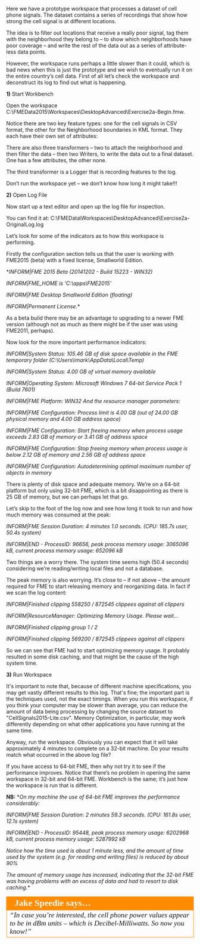 Here we have a prototype workspace that processes a dataset of cell phone signals. The dataset contains a series of recordings that show how strong the cell signal is at different locations.

The idea is to filter out locations that receive a really poor signal, tag them with the neighborhood they belong to – to show which neighborhoods have poor coverage – and write the rest of the data out as a series of attribute-less data points.

However, the workspace runs perhaps a little slower than it could, which is bad news when this is just the prototype and we wish to eventually run it on the entire country’s cell data. First of all let’s check the workspace and deconstruct its log to find out what is happening.

**1)** Start Workbench

Open the workspace C:\FMEData2015\Workspaces\DesktopAdvanced\Exercise2a-Begin.fmw.

Notice there are two key feature types: one for the cell signals in CSV format, the other for the Neighborhood boundaries in KML format. They each have their own set of attributes:

There are also three transformers – two to attach the neighborhood and then filter the data – then two Writers, to write the data out to a final dataset. One has a few attributes, the other none.

The third transformer is a Logger that is recording features to the log.

Don’t run the workspace yet – we don’t know how long it might take!!!

**2)** Open Log File

Now start up a text editor and open up the log file for inspection.

You can find it at: C:\FMEData\Workspaces\DesktopAdvanced\Exercise2a-OriginalLog.log

Let’s look for some of the indicators as to how this workspace is performing.

Firstly the configuration section tells us that the user is working with FME2015 (beta) with a fixed license, Smallworld Edition.

**INFORM|FME 2015 Beta (20141202 - Build 15223 - WIN32)*

*INFORM|FME_HOME is 'C:\apps\FME2015\'*

*INFORM|FME Desktop Smallworld Edition (floating)*

*INFORM|Permanent License.**

As a beta build there may be an advantage to upgrading to a newer FME version (although not
as much as there might be if the user was using FME2011, perhaps).

Now look for the more important performance indicators:

*INFORM|System Status: 105.46 GB of disk space available in the FME temporary folder (C:\Users\imark\AppData\Local\Temp)*

*INFORM|System Status: 4.00 GB of virtual memory available*

*INFORM|Operating System: Microsoft Windows 7 64-bit Service Pack 1 (Build 7601)*

*INFORM|FME Platform: WIN32 And the resource manager parameters:*

*INFORM|FME Configuration: Process limit is 4.00 GB (out of 24.00 GB physical memory and 4.00 GB address space)*

*INFORM|FME Configuration: Start freeing memory when process usage exceeds 2.83 GB of memory or 3.41 GB of address space*

*INFORM|FME Configuration: Stop freeing memory when process usage is below 2.12 GB of memory and 2.56 GB of address space*

*INFORM|FME Configuration: Autodetermining optimal maximum number of objects in memory*

There is plenty of disk space and adequate memory. We’re on a 64-bit platform but only using 32-bit FME, which is a bit disappointing as there is 25 GB of memory, but we can perhaps let that go.

Let’s skip to the foot of the log now and see how long it took to run and how much memory was consumed at the peak:

*INFORM|FME Session Duration: 4 minutes 1.0 seconds. (CPU: 185.7s user, 50.4s system)*

*INFORM|END - ProcessID: 96656, peak process memory usage: 3065096 kB, current process memory usage: 652096 kB*

Two things are a worry there. The system time seems high (50.4 seconds) considering we’re reading/writing local files and not a database.

The peak memory is also worrying. It’s close to – if not above – the amount required for FME to start releasing memory and reorganizing data. In fact if we scan the log content:

*INFORM|Finished clipping 558250 / 872545 clippees against all clippers*

*INFORM|ResourceManager: Optimizing Memory Usage. Please wait...*

*INFORM|Finished clipping group 1 / 2*

*INFORM|Finished clipping 569200 / 872545 clippees against all clippers*

So we can see that FME had to start optimizing memory usage. It probably resulted in some disk caching, and that might be the cause of the high system time.

**3)** Run Workspace

It's important to note that, because of different machine specifications, you may get vastly different results to this log. That's fine; the important part is the techniques used, not the exact timings. When you run this workspace, if you think your computer may be slower than average, you can reduce the amount of data being processing by changing the source dataset to "CellSignals2015-Lite.csv". Memory Optimization, in particular, may work differently depending on what other applications you have running at the same time.

Anyway, run the workspace. Obviously you can expect that it will take approximately 4 minutes to complete on a 32-bit machine. Do your results match what occurred in the above log file?

If you have access to 64-bit FME, then why not try it to see if the performance improves. Notice that there’s no problem in opening the same workspace in 32-bit and 64-bit FME. Workbench is the same; it’s just how the workspace is run that is different.

**NB:** **On my machine the use of 64-bit FME improves the performance considerably:*

*INFORM|FME Session Duration: 2 minutes 59.3 seconds. (CPU: 161.8s user, 12.1s system)*

*INFORM|END - ProcessID: 95448, peak process memory usage: 6202968 kB, current process memory usage: 5287992 kB*

*Notice how the time used is about 1 minute less, and the amount of time used by the system (e.g. for reading and writing files) is reduced by about 90%*

*The amount of memory usage has increased, indicating that the 32-bit FME was having problems with an excess of data and had to resort to disk caching.**

<table style="border-spacing: 0px">
<tr>
<td style="vertical-align:middle;background-color:darkorange;border: 2px solid darkorange">
<i class="fa fa-quote-left fa-lg fa-pull-left fa-fw" style="color:white;padding-right: 12px;vertical-align:text-top"></i>
<span style="color:white;font-size:x-large;font-weight: bold;font-family:serif">Jake Speedie says…</span>
</td>
</tr>

<tr>
<td style="border: 1px solid darkorange">
<span style="font-family:serif; font-style:italic; font-size:larger">
“In case you’re interested, the cell phone power values appear to be in
dBm units – which is Decibel-Milliwatts. So now you know!”
</span>
</td>
</tr>
</table>